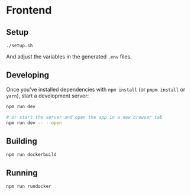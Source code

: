 # Frontend

## Setup

```
./setup.sh
```

And adjust the variables in the generated `.env` files.

## Developing

Once you've installed dependencies with `npm install` (or `pnpm install` or `yarn`), start a development server:

```bash
npm run dev

# or start the server and open the app in a new browser tab
npm run dev -- --open
```

## Building

```
npm run dockerbuild
```

## Running

```
npm run rundocker 
```
